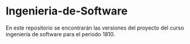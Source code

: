 # Ingenieria-de-Software
En este repositorio se encontrarán las versiones del proyecto del curso ingeniería de software para el periodo 1810.
